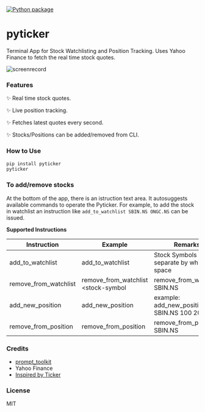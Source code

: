 [![Python package](https://github.com/priyanshus/pyticker/actions/workflows/test.yml/badge.svg?branch=master)](https://github.com/priyanshus/pyticker/actions/workflows/test.yml)
# pyticker
Terminal App for Stock Watchlisting and Position Tracking. Uses Yahoo Finance to fetch the real time stock quotes.

![screenrecord](https://user-images.githubusercontent.com/6668813/111755990-b9119380-88bf-11eb-80b7-2870f8ecdf96.gif)

### Features
✨ Real time stock quotes. 

✨ Live position tracking.

✨ Fetches latest quotes every second.

✨ Stocks/Positions can be added/removed from CLI.

### How to Use
```sh
pip install pyticker
pyticker
```
### To add/remove stocks
At the bottom of the app, there is an istruction text area. It autosuggests available commands to operate the Pyticker. For example, to add the stock in watchlist an instruction like `add_to_watchlist SBIN.NS ONGC.NS` can be issued.

**Supported Instructions**


| Instruction | Example | Remarks |
| ------ | ------ | ------ |
| add_to_watchlist | add_to_watchlist <stock-symbol-1> <stock-symbol-2> | Stock Symbols separate by white space |
| remove_from_watchlist | remove_from_watchlist <stock-symbol | remove_from_watchlist SBIN.NS |
| add_new_position | add_new_position <stock-symbol> <qty> <entry-price> | example: add_new_position SBIN.NS 100 200 |
| remove_from_position | remove_from_position <stock-symbol> | remove_from_position SBIN.NS |
  
### Credits
- [prompt_toolkit](https://github.com/prompt-toolkit/python-prompt-toolkit)
- Yahoo Finance
- [Inspired by Ticker](https://github.com/achannarasappa/ticker)
  
### License
MIT
